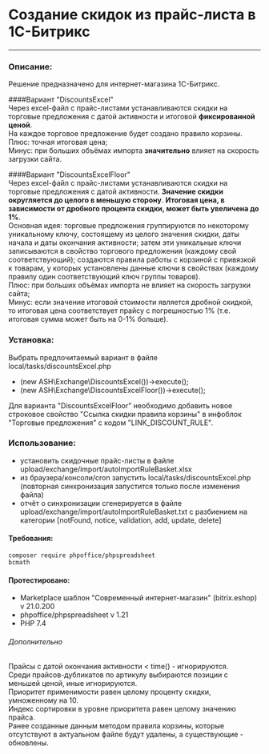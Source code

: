 # Создание скидок из прайс-листа в 1С-Битрикс

___

### Описание:

Решение предназначено для интернет-магазина 1С-Битрикс.  

####Вариант "DiscountsExcel"  
Через excel-файл с прайс-листами устанавливаются скидки на торговые предложения с датой активности и итоговой **фиксированной ценой**.  
На каждое торговое предложение будет создано правило корзины.  
Плюс: точная итоговая цена;  
Минус: при больших объёмах импорта **значительно** влияет на скорость загрузки сайта.  

####Вариант "DiscountsExcelFloor"  
Через excel-файл с прайс-листами устанавливаются скидки на торговые предложения с датой активности. **Значение скидки округляется до целого в меньшую сторону**.
**Итоговая цена, в зависимости от дробного процента скидки, может быть увеличена до 1%**.  
Основная идея: торговые предложения группируются по некоторому уникальному ключу, состоящему из целого значения скидки, даты начала и даты окончания активности; затем эти уникальные ключи записываются в свойство торгового предложения (каждому свой соответствующий); создаются правила работы с корзиной с привязкой к товарам, у которых установлены данные ключи в свойствах (каждому правилу один соответствующий ключ группы товаров).  
Плюс: при больших объёмах импорта не влияет на скорость загрузки сайта;  
Минус: если значение итоговой стоимости является дробной скидкой, то итоговая цена соответствует прайсу с погрешностью 1% (т.е. итоговая сумма может быть на 0-1% больше).  
  
### Установка:
Выбрать предпочитаемый вариант в файле local/tasks/discountsExcel.php  
- (new ASH\Exchange\DiscountsExcel())->execute();
- (new ASH\Exchange\DiscountsExcelFloor())->execute();  

Для варианта "DiscountsExcelFloor" необходимо добавить новое строковое свойство "Ссылка скидки правила корзины" в инфоблок "Торговые предложения" с кодом "LINK_DISCOUNT_RULE".   

### Использование:

- установить скидочные прайс-листы в файле upload/exchange/import/autoImportRuleBasket.xlsx
- из браузера/консоли/cron запустить local/tasks/discountsExcel.php (повторная синхронизация запустится только после изменения файла)
- отчёт о синхронизации сгенерируется в файле upload/exchange/import/autoImportRuleBasket.txt с разбиением на категории [notFound, notice, validation, add, update, delete]

#### Требования:

```
composer require phpoffice/phpspreadsheet
bcmath
```

#### Протестировано:

- Marketplace шаблон "Современный интернет-магазин" (bitrix.eshop) v 21.0.200
- phpoffice/phpspreadsheet v 1.21
- PHP 7.4

###### Дополнительно

Прайсы с датой окончания активности < time() - игнорируются.  
Среди прайсов-дубликатов по артикулу выбираются позиции с меньшей ценой, иные игнорируются.  
Приоритет применимости равен целому проценту скидки, умноженному на 10.  
Индекс сортировки в уровне приоритета равен целому значению прайса.  
Ранее созданные данным методом правила корзины, которые отсутствуют в актуальном файле будут удалены, а существующие - обновлены.  